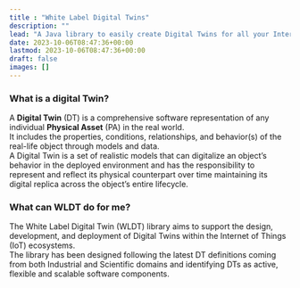 ```yaml
---
title : "White Label Digital Twins"
description: ""
lead: "A Java library to easily create Digital Twins for all your Internet of Things Projects"
date: 2023-10-06T08:47:36+00:00
lastmod: 2023-10-06T08:47:36+00:00
draft: false
images: []
---
```


<!-- ![WLDT Library Logo](logo.png) -->

### What is a digital Twin?

A **Digital Twin** (DT) is a comprehensive software representation of any individual **Physical Asset** (PA) in the real world.  
It includes the properties, conditions, relationships, and behavior(s) of the real-life object through models and data.  
A Digital Twin is a set of realistic models that can digitalize an object’s behavior in the deployed environment and has the responsibility to represent and reflect its physical counterpart over time maintaining its digital replica across the object’s entire lifecycle.

### What can WLDT do for me?

The White Label Digital Twin (WLDT) library aims to support the design, development, and deployment of Digital Twins within the Internet of Things (IoT) ecosystems.  
The library has been designed following the latest DT definitions coming from both Industrial and Scientific domains and identifying DTs as active, flexible and scalable software components.

<!-- ### Scientitic Citation & Reference 

If you use the WLDT Library in a Scientific Paper please use this reference: 

```
@article{PICONE2021100661,
    title = {WLDT: A general purpose library to build IoT digital twins},
    journal = {SoftwareX},
    volume = {13},
    pages = {100661},
    year = {2021},
    issn = {2352-7110},
    doi = {https://doi.org/10.1016/j.softx.2021.100661},
    url = {https://www.sciencedirect.com/science/article/pii/S2352711021000066},
    author = {Marco Picone and Marco Mamei and Franco Zambonelli},
    keywords = {Internet of Things, Digital twin, Library, Software agent}
}
``` -->